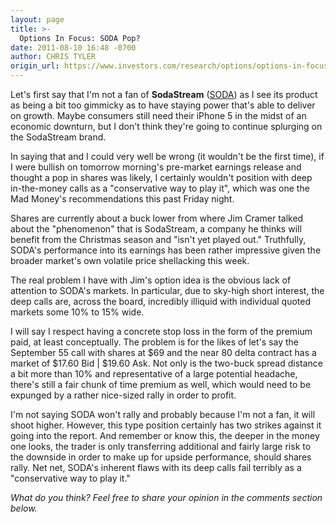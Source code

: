 ```yaml
---
layout: page
title: >-
  Options In Focus: SODA Pop?
date: 2011-08-10 16:48 -0700
author: CHRIS TYLER
origin_url: https://www.investors.com/research/options/options-in-focus-soda-pop/
---
```






Let's first say that I'm not a fan of **SodaStream** ([SODA](https://research.investors.com/quote.aspx?symbol=SODA)) as I see its product as being a bit too gimmicky as to have staying power that's able to deliver on growth. Maybe consumers still need their iPhone 5 in the midst of an economic downturn, but I don't think they're going to continue splurging on the SodaStream brand. 

  

In saying that and I could very well be wrong (it wouldn't be the first time), if I were bullish on tomorrow morning's pre-market earnings release and thought a pop in shares was likely, I certainly wouldn't position with deep in-the-money calls as a "conservative way to play it", which was one the Mad Money's recommendations this past Friday night. 

  

Shares are currently about a buck lower from where Jim Cramer talked about the "phenomenon" that is SodaStream, a company he thinks will benefit from the Christmas season and "isn't yet played out." Truthfully, SODA's performance into its earnings has been rather impressive given the broader market's own volatile price shellacking this week. 

  

The real problem I have with Jim's option idea is the obvious lack of attention to SODA's markets. In particular, due to sky-high short interest, the deep calls are, across the board, incredibly illiquid with individual quoted markets some 10% to 15% wide. 

  

I will say I respect having a concrete stop loss in the form of the premium paid, at least conceptually. The problem is for the likes of let's say the September 55 call with shares at $69 and the near 80 delta contract has a market of $17.60 Bid | $19.60 Ask. Not only is the two-buck spread distance a bit more than 10% and representative of a large potential headache, there's still a fair chunk of time premium as well, which would need to be expunged by a rather nice-sized rally in order to profit. 

  

I'm not saying SODA won't rally and probably because I'm not a fan, it will shoot higher. However, this type position certainly has two strikes against it going into the report. And remember or know this, the deeper in the money one looks, the trader is only transferring additional and fairly large risk to the downside in order to make up for upside performance, should shares rally. Net net, SODA's inherent flaws with its deep calls fail terribly as a "conservative way to play it."

  

*What do you think? Feel free to share your opinion in the comments section below.*




